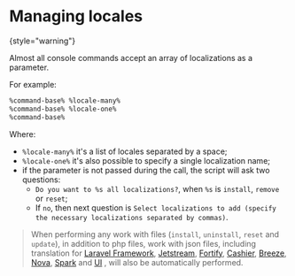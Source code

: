 # Managing locales

> <include from="packages-json-fallback.md" element-id="json-fallback-doesnt-allow" />
>
{style="warning"}

Almost all console commands accept an array of localizations as a parameter.

For example:

```Bash
%command-base% %locale-many%
%command-base% %locale-one%
%command-base%
```

Where:

- `%locale-many%` it's a list of locales separated by a space;
- `%locale-one%` it's also possible to specify a single localization name;
- if the parameter is not passed during the call, the script will ask two questions:
    - `Do you want to %s all localizations?`, when `%s` is `install`, `remove` or `reset`;
    - If `no`, then next question
      is `Select localizations to add (specify the necessary localizations separated by commas)`.

> When performing any work with files (`install`, `uninstall`, `reset` and `update`), in addition to php files, work
> with json files, including translation for
> [Laravel Framework](https://laravel.com),
> [Jetstream](https://jetstream.laravel.com/),
> [Fortify](https://github.com/laravel/fortify),
> [Cashier](https://laravel.com/docs/billing),
> [Breeze](https://github.com/laravel/breeze),
> [Nova](https://nova.laravel.com/),
> [Spark](https://spark.laravel.com/)
> and [UI](https://github.com/laravel/ui)
> , will also be automatically performed.
